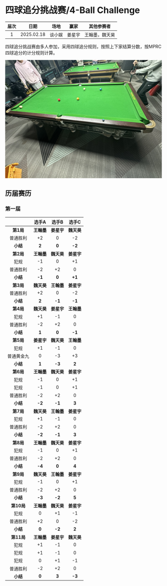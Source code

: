 # 四球追分挑战赛/4-Ball Challenge

| 届次 | 日期       | 场地    | 赢家   | 其他参赛者    |
| :--: | :--------: | :----: | :---: | :-----------: |
| 1    | 2025.02.18 | 谈小娱 | 姜星宇 | 王翰墨，魏天昊 |

四球追分挑战赛由多人参加，采用四球追分规则，按照上下家结算分数，按MPRC四球追分的计分规则计算。

![](./img/4-ball_challenge.jpg)

## 历届赛历

### 第一届

|           |  选手A     | 选手B     | 选手C      |
| :-------: | :-------: | :-------: | :--------: |
| **第1局** | **王翰墨** | **姜星宇** | **魏天昊** |
| 普通胜利  |   +2       |    0       |   -2      |
| **小结**  | **2**      | **0**      | **-2**    |
| **第2局** | **王翰墨** | **魏天昊** | **姜星宇** |
|   犯规    |   -1      |    0       |   +1      |
| 普通胜利  |   -2       |    +2      |   0       |
| **小结**  | **-1**    | **0**      | **+1**     |
| **第3局** | **魏天昊** | **王翰墨** | **姜星宇** |
| 普通胜利   |   +2      |    0       |   -2      |
| **小结**  | **2**     | **-1**     | **-1**     |
| **第4局** | **魏天昊** | **姜星宇** | **王翰墨** |
|   犯规    |   +1       |   -1       |   0       |
| 普通胜利  |   -2       |   +2       |   0       |
| **小结**  | **1**      | **0**     | **-1**     |
| **第5局** | **姜星宇** | **魏天昊** | **王翰墨** |
|   犯规    |   +1      |   -1        |   0       |
| 普通黄金九 |    0      |   -3        |   +3      |
| **小结**  | **1**     | **-3**       | **2**     |
| **第6局** | **王翰墨** | **魏天昊**  | **姜星宇** |
|   犯规    |   -1      |    0        |   +1       |
|   犯规    |   -1      |    0        |   +1       |
| 普通胜利  |   -2      |    +2       |   0        |
| **小结**  | **-2**    | **-1**      | **3**      |
| **第7局** | **魏天昊** | **王翰墨**  | **姜星宇** |
|   犯规    |   +1      |    -1       |   0        |
| 普通胜利  |   -2      |    +2       |   0        |
| **小结**  | **-2**    | **-1**      | **3**     |
| **第8局** | **王翰墨** | **魏天昊** | **姜星宇** |
|   犯规    |   -1      |    0        |   +1       |
| 普通胜利  |   -2      |   +2        |   0        |
| **小结**  | **-4**    | **0**       | **4**      |
| **第9局** | **魏天昊** | **王翰墨** | **姜星宇**  |
|   犯规    |   -1      |    0        |   +1       |
| 普通胜利  |   -2      |    +2       |   0        |
| **小结**  | **-3**    | **-2**      | **5**      |
| **第10局** | **王翰墨** | **魏天昊** | **姜星宇** |
|   犯规    |    0      |   +1        |   -1       |
| 普通胜利  |   +2      |    0        |   -2       |
| **小结**  | **0**     | **-2**      | **2**      |
| **第11局** | **王翰墨** | **姜星宇** | **魏天昊** |
|   犯规    |   +1      |   -1        |   0        |
|   犯规    |   +1      |   -1        |   0        |
|   犯规    |    0      |   +1        |   -1       |
| 普通胜利  |   -2      |   +2        |   0        |
| **小结**  | **0**     | **3**      | **-3**      |
